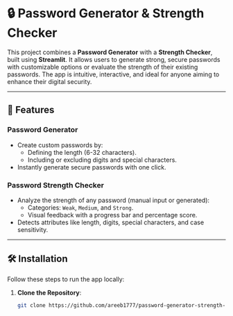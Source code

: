 # 🔒 Password Generator & Strength Checker

This project combines a **Password Generator** with a **Strength Checker**, built using **Streamlit**. It allows users to generate strong, secure passwords with customizable options or evaluate the strength of their existing passwords. The app is intuitive, interactive, and ideal for anyone aiming to enhance their digital security.

---

## 🚀 Features

### **Password Generator**
- Create custom passwords by:
  - Defining the length (6-32 characters).
  - Including or excluding digits and special characters.
- Instantly generate secure passwords with one click.

### **Password Strength Checker**
- Analyze the strength of any password (manual input or generated):
  - Categories: `Weak`, `Medium`, and `Strong`.
  - Visual feedback with a progress bar and percentage score.
- Detects attributes like length, digits, special characters, and case sensitivity.

---

## 🛠️ Installation

Follow these steps to run the app locally:

1. **Clone the Repository**:
   ```bash
   git clone https://github.com/areeb1777/password-generator-strength-checker.git
